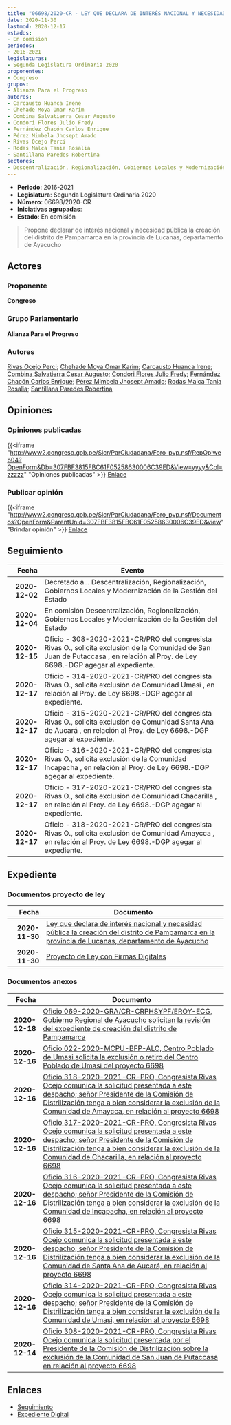 ```yaml
---
title: "06698/2020-CR - LEY QUE DECLARA DE INTERÉS NACIONAL Y NECESIDAD PÚBLICA LA CREACIÓN DEL DISTRITO DE PAMPAMARCA EN LA PROVINCIA DE LUCANAS, DEPARTAMENTO DE AYACUCHO"
date: 2020-11-30
lastmod: 2020-12-17
estados:
- En comisión
periodos:
- 2016-2021
legislaturas:
- Segunda Legislatura Ordinaria 2020
proponentes:
- Congreso
grupos:
- Alianza Para el Progreso
autores:
- Carcausto Huanca Irene
- Chehade Moya Omar Karim
- Combina Salvatierra Cesar Augusto
- Condori Flores Julio Fredy
- Fernández Chacón Carlos Enrique
- Pérez Mimbela Jhosept Amado
- Rivas Ocejo Perci
- Rodas Malca Tania Rosalia
- Santillana Paredes Robertina
sectores:
- Descentralización, Regionalización, Gobiernos Locales y Modernización de la Gestión del Estado
---
```

- **Periodo**: 2016-2021
- **Legislatura**: Segunda Legislatura Ordinaria 2020
- **Número**: 06698/2020-CR
- **Iniciativas agrupadas**: 
- **Estado**: En comisión

> Propone declarar de interés nacional y necesidad pública la creación del distrito de Pampamarca en la provincia de Lucanas, departamento de Ayacucho


## Actores

### Proponente

**Congreso**

### Grupo Parlamentario

**Alianza Para el Progreso**

### Autores

[Rivas Ocejo Perci](mailto:mailto:privas@congreso.gob.pe); [Chehade Moya Omar Karim](mailto:mailto:ochehade@congreso.gob.pe); [Carcausto Huanca Irene](mailto:mailto:icarcausto@congreso.gob.pe); [Combina Salvatierra Cesar Augusto](mailto:mailto:ccombina@congreso.gob.pe); [Condori Flores Julio Fredy](mailto:mailto:jcondori@congreso.gob.pe); [Fernández Chacón Carlos Enrique](mailto:mailto:cfernandezch@congreso.gob.pe); [Pérez Mimbela Jhosept Amado](mailto:mailto:jperezm@congreso.gob.pe); [Rodas Malca Tania Rosalia](mailto:mailto:trodas@congreso.gob.pe); [Santillana Paredes Robertina](mailto:mailto:rsantillana@congreso.gob.pe)

## Opiniones

### Opiniones publicadas

{{<iframe "http://www2.congreso.gob.pe/Sicr/ParCiudadana/Foro_pvp.nsf/RepOpiweb04?OpenForm&Db=307FBF3815FBC61F05258630006C39ED&View=yyyy&Col=zzzzz" "Opiniones publicadas" >}}
[Enlace](http://www2.congreso.gob.pe/Sicr/ParCiudadana/Foro_pvp.nsf/RepOpiweb04?OpenForm&Db=307FBF3815FBC61F05258630006C39ED&View=yyyy&Col=zzzzz)

### Publicar opinión

{{<iframe "http://www2.congreso.gob.pe/Sicr/ParCiudadana/Foro_pvp.nsf/Documentos?OpenForm&ParentUnid=307FBF3815FBC61F05258630006C39ED&view" "Brindar opinión" >}}
[Enlace](http://www2.congreso.gob.pe/Sicr/ParCiudadana/Foro_pvp.nsf/Documentos?OpenForm&ParentUnid=307FBF3815FBC61F05258630006C39ED&view)


## Seguimiento

| Fecha | Evento |
|------:|--------|
| **2020-12-02** | Decretado a... Descentralización, Regionalización, Gobiernos Locales y Modernización de la Gestión del Estado |
| **2020-12-04** | En comisión Descentralización, Regionalización, Gobiernos Locales y Modernización de la Gestión del Estado |
| **2020-12-15** | Oficio - 308-2020-2021-CR/PRO del congresista Rivas O., solicita exclusión de la Comunidad de San Juan de Putaccasa , en relación al Proy. de Ley 6698.-DGP agegar al expediente. |
| **2020-12-17** | Oficio - 314-2020-2021-CR/PRO del congresista Rivas O., solicita exclusión de Comunidad Umasi , en relación al Proy. de Ley 6698.-DGP agegar al expediente. |
| **2020-12-17** | Oficio - 315-2020-2021-CR/PRO del congresista Rivas O., solicita exclusión de Comunidad Santa Ana de Aucará , en relación al Proy. de Ley 6698.-DGP agegar al expediente. |
| **2020-12-17** | Oficio - 316-2020-2021-CR/PRO del congresista Rivas O., solicita exclusión de la Comunidad Incapacha , en relación al Proy. de Ley 6698.-DGP agegar al expediente. |
| **2020-12-17** | Oficio - 317-2020-2021-CR/PRO del congresista Rivas O., solicita exclusión de Comunidad Chacarilla , en relación al Proy. de Ley 6698.-DGP agegar al expediente. |
| **2020-12-17** | Oficio - 318-2020-2021-CR/PRO del congresista Rivas O., solicita exclusión de Comunidad Amaycca , en relación al Proy. de Ley 6698.-DGP agegar al expediente. |

## Expediente

### Documentos proyecto de ley

| Fecha | Documento |
|------:|-----------|
| **2020-11-30** | [Ley que declara de interés nacional y necesidad pública la creación del distrito de Pampamarca en la provincia de Lucanas, departamento de Ayacucho](https://leyes.congreso.gob.pe/Documentos/2016_2021/Proyectos_de_Ley_y_de_Resoluciones_Legislativas/PL06698-20201130.pdf) |
| **2020-11-30** | [Proyecto de Ley con Firmas Digitales](https://leyes.congreso.gob.pe/Documentos/2016_2021/Proyectos_de_Ley_y_de_Resoluciones_Legislativas/Proyectos_Firmas_digitales/PL06698.pdf) |

### Documentos anexos

| Fecha | Documento |
|------:|-----------|
| **2020-12-18** | [Oficio 069-2020-GRA/CR-CRPHSYPF/EROY-ECG, Gobierno Regional de Ayacucho solicitan la revisión del expediente de creación del distrito de Pampamarca](http://www.leyes.congreso.gob.pe/Documentos/2016_2021/Oficios/Otras_Instituciones/OFICIO-069-2020-GRA-CR-CRPHSYPF-EROY-ECG.pdf) |
| **2020-12-16** | [Oficio 022-2020-MCPU-BFP-ALC, Centro Poblado de Umasi solicita la exclusión o retiro del Centro Poblado de Umasi del proyecto 6698](http://www.leyes.congreso.gob.pe/Documentos/2016_2021/Oficios/Otras_Instituciones/OFICIO-022-2020-MCPU-BFP-ALC.pdf) |
| **2020-12-16** | [Oficio 318-2020-2021-CR-PRO, Congresista Rivas Ocejo comunica la solicitud presentada a este despacho; señor Presidente de la Comisión de Distrilización tenga a bien considerar la exclusión de la Comunidad de Amaycca, en relación al proyecto 6698](http://www.leyes.congreso.gob.pe/Documentos/2016_2021/Oficios/Congresistas/OFICIO-318-2020-2021-CR-PRO.pdf) |
| **2020-12-16** | [Oficio 317-2020-2021-CR-PRO, Congresista Rivas Ocejo comunica la solicitud presentada a este despacho; señor Presidente de la Comisión de Distrilización tenga a bien considerar la exclusión de la Comunidad de Chacarilla, en relación al proyecto 6698](http://www.leyes.congreso.gob.pe/Documentos/2016_2021/Oficios/Congresistas/OFICIO-317-2020-2021-CR-PRO.pdf) |
| **2020-12-16** | [Oficio 316-2020-2021-CR-PRO, Congresista Rivas Ocejo comunica la solicitud presentada a este despacho; señor Presidente de la Comisión de Distrilización tenga a bien considerar la exclusión de la Comunidad de Incapacha, en relación al proyecto 6698](http://www.leyes.congreso.gob.pe/Documentos/2016_2021/Oficios/Congresistas/OFICIO-316-2020-2021-CR-PRO.pdf) |
| **2020-12-16** | [Oficio 315-2020-2021-CR-PRO, Congresista Rivas Ocejo comunica la solicitud presentada a este despacho; señor Presidente de la Comisión de Distrilización tenga a bien considerar la exclusión de la Comunidad de Santa Ana de Aucará, en relación al proyecto 6698](http://www.leyes.congreso.gob.pe/Documentos/2016_2021/Oficios/Congresistas/OFICIO-315-2020-2021-CR-PRO.pdf) |
| **2020-12-16** | [Oficio 314-2020-2021-CR-PRO, Congresista Rivas Ocejo comunica la solicitud presentada a este despacho; señor Presidente de la Comisión de Distrilización tenga a bien considerar la exclusión de la Comunidad de Umasi, en relación al proyecto 6698](http://www.leyes.congreso.gob.pe/Documentos/2016_2021/Oficios/Congresistas/OFICIO-314-2020-2021-CR-PRO.pdf) |
| **2020-12-14** | [Oficio 308-2020-2021-CR-PRO, Congresista Rivas Ocejo comunica la solicitud presentada por el Presidente de la Comisión de Distrilización sobre la exclusión de la Comunidad de San Juan de Putaccasa en relación al proyecto 6698](http://www.leyes.congreso.gob.pe/Documentos/2016_2021/Oficios/Congresistas/OFICIO-308-2020-2021-CR-PRO.pdf) |

## Enlaces

- [Seguimiento](http://www2.congreso.gob.pe/Sicr/TraDocEstProc/CLProLey2016.nsf/f7fff46988ca05b1052578e100829cc7/11f34578a9ed0fe205258630007c81e0?OpenDocument)
- [Expediente Digital](http://www2.congreso.gob.pe/Sicr/TraDocEstProc/Expvirt_2011.nsf/visbusqptramdoc1621/06698?opendocument)

